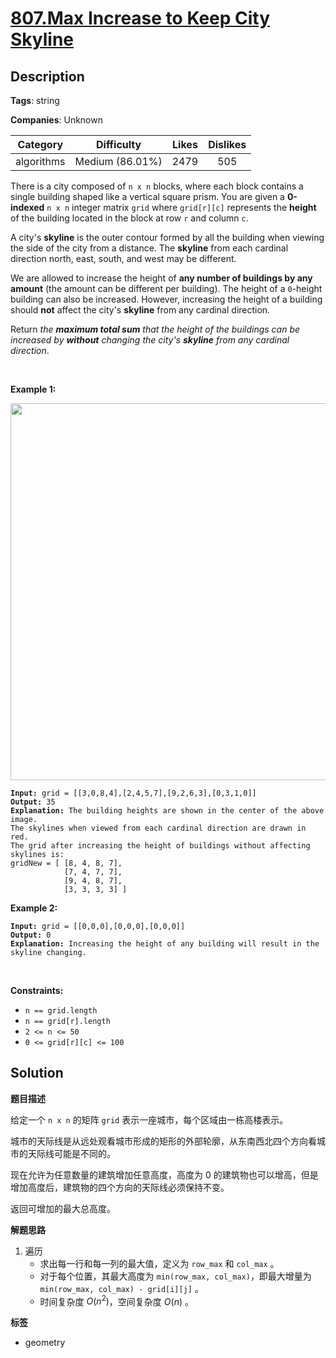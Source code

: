 # [807.Max Increase to Keep City Skyline](https://leetcode.com/problems/max-increase-to-keep-city-skyline/description/)

## Description

**Tags**: string

**Companies**: Unknown

|  Category  |   Difficulty    | Likes | Dislikes |
| :--------: | :-------------: | :---: | :------: |
| algorithms | Medium (86.01%) | 2479  |   505    |

<p>There is a city composed of <code>n x n</code> blocks, where each block contains a single building shaped like a vertical square prism. You are given a <strong>0-indexed</strong> <code>n x n</code> integer matrix <code>grid</code> where <code>grid[r][c]</code> represents the <strong>height</strong> of the building located in the block at row <code>r</code> and column <code>c</code>.</p>
<p>A city&#39;s <strong>skyline</strong> is the&nbsp;outer contour formed by all the building when viewing the side of the city from a distance. The <strong>skyline</strong> from each cardinal direction north, east, south, and west may be different.</p>
<p>We are allowed to increase the height of <strong>any number of buildings by any amount</strong> (the amount can be different per building). The height of a <code>0</code>-height building can also be increased. However, increasing the height of a building should <strong>not</strong> affect the city&#39;s <strong>skyline</strong> from any cardinal direction.</p>
<p>Return <em>the <strong>maximum total sum</strong> that the height of the buildings can be increased by <strong>without</strong> changing the city&#39;s <strong>skyline</strong> from any cardinal direction</em>.</p>
<p>&nbsp;</p>
<p><strong class="example">Example 1:</strong></p>
<img alt="" src="https://assets.leetcode.com/uploads/2021/06/21/807-ex1.png" style="width: 700px; height: 603px;" />
<pre><code><strong>Input:</strong> grid = [[3,0,8,4],[2,4,5,7],[9,2,6,3],[0,3,1,0]]
<strong>Output:</strong> 35
<strong>Explanation:</strong> The building heights are shown in the center of the above image.
The skylines when viewed from each cardinal direction are drawn in red.
The grid after increasing the height of buildings without affecting skylines is:
gridNew = [ [8, 4, 8, 7],
            [7, 4, 7, 7],
            [9, 4, 8, 7],
            [3, 3, 3, 3] ]</code></pre>
<p><strong class="example">Example 2:</strong></p>
<pre><code><strong>Input:</strong> grid = [[0,0,0],[0,0,0],[0,0,0]]
<strong>Output:</strong> 0
<strong>Explanation:</strong> Increasing the height of any building will result in the skyline changing.</code></pre>
<p>&nbsp;</p>
<p><strong>Constraints:</strong></p>
<ul>
  <li><code>n == grid.length</code></li>
  <li><code>n == grid[r].length</code></li>
  <li><code>2 &lt;= n &lt;= 50</code></li>
  <li><code>0 &lt;= grid[r][c] &lt;= 100</code></li>
</ul>

## Solution

**题目描述**

给定一个 `n x n` 的矩阵 `grid` 表示一座城市，每个区域由一栋高楼表示。

城市的天际线是从远处观看城市形成的矩形的外部轮廓，从东南西北四个方向看城市的天际线可能是不同的。

现在允许为任意数量的建筑增加任意高度，高度为 0 的建筑物也可以增高，但是增加高度后，建筑物的四个方向的天际线必须保持不变。

返回可增加的最大总高度。

**解题思路**

1. 遍历
   - 求出每一行和每一列的最大值，定义为 `row_max` 和 `col_max` 。
   - 对于每个位置，其最大高度为 `min(row_max, col_max)`，即最大增量为 `min(row_max, col_max) - grid[i][j]` 。
   - 时间复杂度 $O(n^2)$，空间复杂度 $O(n)$ 。

**标签**

- geometry
